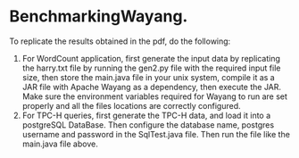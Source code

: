 # BenchmarkingWayang.
To replicate the results obtained in the pdf, do the following:
1) For WordCount application, first generate the input data by replicating the harry.txt file by running the gen2.py file with the required input file size, then store the main.java file in your unix system, compile it as a JAR file with Apache Wayang as a dependency, then execute the JAR. Make sure the environment variables required for Wayang to run are set properly and all the files locations are correctly configured.
2)  For TPC-H queries, first generate the TPC-H data, and load it into a postgreSQL DataBase. Then configure the database name, postgres username and password in the SqlTest.java file. Then run the file like the main.java file above. 
